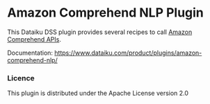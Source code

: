 # Amazon Comprehend NLP Plugin

This Dataiku DSS plugin provides several recipes to call [Amazon Comprehend APIs](https://aws.amazon.com/comprehend/).

Documentation: https://www.dataiku.com/product/plugins/amazon-comprehend-nlp/

### Licence
This plugin is distributed under the Apache License version 2.0
